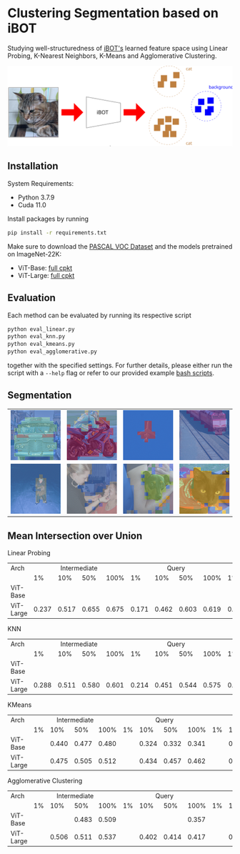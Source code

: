 # Clustering Segmentation based on iBOT
Studying well-structuredness of 
<a href="https://github.com/bytedance/ibot">iBOT's</a> learned feature space using 
Linear Probing, K-Nearest Neighbors, K-Means and Agglomerative Clustering.
<p align="center">
<img src=".github/Clustering_Segmentation_Overview.svg" alt="Clustering Segmentation">
<p>

## Installation
System Requirements:
* Python 3.7.9
* Cuda 11.0

Install packages by running
```sh
pip install -r requirements.txt
```

Make sure to download the <a href="http://host.robots.ox.ac.uk/pascal/VOC/voc2012/index.html">PASCAL VOC Dataset</a> and the models pretrained on ImageNet-22K:
<ul>
  <li> ViT-Base: <a href=https://lf3-nlp-opensource.bytetos.com/obj/nlp-opensource/archive/2022/ibot/vitb_16_pt22k/checkpoint.pth> full cpkt </a>
  <li> ViT-Large: <a href="https://lf3-nlp-opensource.bytetos.com/obj/nlp-opensource/archive/2022/ibot/vitl_16_pt22k/checkpoint.pth"> full cpkt </a>
</ul>

## Evaluation
Each method can be evaluated by running its respective script
```sh
python eval_linear.py
python eval_knn.py
python eval_kmeans.py
python eval_agglomerative.py
```
together with the specified settings. For further details, please either run the script
with a `--help` flag or refer to our provided example 
<a href="https://github.com/aselimc/iBot-cv/tree/main/example">bash scripts</a>.

## Segmentation

<table>
  <tr>
    <td><img src=".github\segmentation\bus.png"></td>
    <td><img src=".github\segmentation\motorbike.png"></td>
    <td><img src=".github\segmentation\plane.png"></td>
    <td><img src=".github\segmentation\train.png"></td>
  </tr>
  <tr>
  <td><img src=".github\segmentation\kid.png"></td>
  <td><img src=".github\segmentation\women.png"></td>
  <td><img src=".github\segmentation\dog.png"></td>
  <td><img src=".github\segmentation\cat.png"></td>
  </td>
</table>

## Mean Intersection over Union
Linear Probing
<table>
  <tr>
    <td>Arch</td>
    <td colspan=4 align="center">Intermediate</td>
    <td colspan=4 align="center">Query</td>
    <td colspan=4 align="center">Key</td>
    <td colspan=4 align="center">Value</td>
  </tr>
  <tr>
    <td></td>
    <td>1%</td>
    <td>10%</td>
    <td>50%</td>
    <td>100%</td>
    <td>1%</td>
    <td>10%</td>
    <td>50%</td>
    <td>100%</td>
    <td>1%</td>
    <td>10%</td>
    <td>50%</td>
    <td>100%</td>
    <td>1%</td>
    <td>10%</td>
    <td>50%</td>
    <td>100%</td>
  </tr>
  <tr>
    <td>ViT-Base</td>
    <td></td>
    <td></td>
    <td></td>
    <td></td>
    <td></td>
    <td></td>
    <td></td>
    <td></td>
    <td></td>
    <td></td>
    <td></td>
    <td></td>
    <td></td>
  </tr>
  <tr>
    <td>ViT-Large</td>
    <td>0.237</td>
    <td>0.517</td>
    <td>0.655</td>
    <td>0.675</td>
    <td>0.171</td>
    <td>0.462</td>
    <td>0.603</td>
    <td>0.619</td>
    <td>0.200</td>
    <td>0.322</td>
    <td>0.450</td>
    <td>0.448</td>
    <td>0.205</td>
    <td>0.478</td>
    <td>0.615</td>
    <td>0.637</td>
  </tr>
</table>

KNN
<table>
  <tr>
    <td>Arch</td>
    <td colspan=4 align="center">Intermediate</td>
    <td colspan=4 align="center">Query</td>
    <td colspan=4 align="center">Key</td>
    <td colspan=4 align="center">Value</td>
  </tr>
  <tr>
    <td></td>
    <td>1%</td>
    <td>10%</td>
    <td>50%</td>
    <td>100%</td>
    <td>1%</td>
    <td>10%</td>
    <td>50%</td>
    <td>100%</td>
    <td>1%</td>
    <td>10%</td>
    <td>50%</td>
    <td>100%</td>
    <td>1%</td>
    <td>10%</td>
    <td>50%</td>
    <td>100%</td>
  </tr>
  <tr>
    <td>ViT-Base</td>
    <td></td>
    <td></td>
    <td></td>
    <td></td>
    <td></td>
    <td></td>
    <td></td>
    <td></td>
    <td></td>
    <td></td>
    <td></td>
    <td></td>
    <td></td>
  </tr>
  <tr>
    <td>ViT-Large</td>
    <td>0.288</td>
    <td>0.511</td>
    <td>0.580</td>
    <td>0.601</td>
    <td>0.214</td>
    <td>0.451</td>
    <td>0.544</td>
    <td>0.575</td>
    <td>0.237</td>
    <td>0.454</td>
    <td>0.540</td>
    <td>0.559</td>
    <td>0.258</td>
    <td>0.477</td>
    <td>0.551</td>
    <td>0.574</td>
  </tr>
</table>

KMeans
<table>
  <tr>
    <td>Arch</td>
    <td colspan=4 align="center">Intermediate</td>
    <td colspan=4 align="center">Query</td>
    <td colspan=4 align="center">Key</td>
    <td colspan=4 align="center">Value</td>
  </tr>
  <tr>
    <td></td>
    <td>1%</td>
    <td>10%</td>
    <td>50%</td>
    <td>100%</td>
    <td>1%</td>
    <td>10%</td>
    <td>50%</td>
    <td>100%</td>
    <td>1%</td>
    <td>10%</td>
    <td>50%</td>
    <td>100%</td>
    <td>1%</td>
    <td>10%</td>
    <td>50%</td>
    <td>100%</td>
  </tr>
  <tr>
    <td>ViT-Base</td>
    <td></td>
    <td>0.440</td>
    <td>0.477</td>
    <td>0.480</td>
    <td></td>
    <td>0.324</td>
    <td>0.332</td>
    <td>0.341</td>
    <td></td>
    <td>0.358</td>
    <td>0.381</td>
    <td>0.395</td>
    <td></td>
    <td>0.415</td>
    <td>0.453</td>
    <td>0.450</td>
  </tr>
  <tr>
    <td>ViT-Large</td>
    <td></td>
    <td>0.475</td>
    <td>0.505</td>
    <td>0.512</td>
    <td></td>
    <td>0.434</td>
    <td>0.457</td>
    <td>0.462</td>
    <td></td>
    <td>0.449</td>
    <td>0.469</td>
    <td>0.472</td>
    <td></td>
    <td>0.449</td>
    <td>0.457</td>
    <td>0.467</td>
  </tr>
</table>

Agglomerative Clustering
<table>
  <tr>
    <td>Arch</td>
    <td colspan=4 align="center">Intermediate</td>
    <td colspan=4 align="center">Query</td>
    <td colspan=4 align="center">Key</td>
    <td colspan=4 align="center">Value</td>
  </tr>
  <tr>
    <td></td>
    <td>1%</td>
    <td>10%</td>
    <td>50%</td>
    <td>100%</td>
    <td>1%</td>
    <td>10%</td>
    <td>50%</td>
    <td>100%</td>
    <td>1%</td>
    <td>10%</td>
    <td>50%</td>
    <td>100%</td>
    <td>1%</td>
    <td>10%</td>
    <td>50%</td>
    <td>100%</td>
  </tr>
  <tr>
    <td>ViT-Base</td>
    <td></td>
    <td></td>
    <td>0.483</td>
    <td>0.509</td>
    <td></td>
    <td></td>
    <td></td>
    <td>0.357</td>
    <td></td>
    <td></td>
    <td></td>
    <td>0.395</td>
    <td></td>
    <td></td>
    <td></td>
    <td>0.454</td>
  </tr>
  <tr>
    <td>ViT-Large</td>
    <td></td>
    <td>0.506</td>
    <td>0.511</td>
    <td>0.537</td>
    <td></td>
    <td>0.402</td>
    <td>0.414</td>
    <td>0.417</td>
    <td></td>
    <td>0.406</td>
    <td>0.436</td>
    <td>0.451</td>
    <td></td>
    <td>0.445</td>
    <td>0.463</td>
    <td>0.486</td>
  </tr>
</table>
